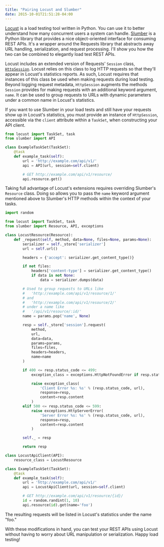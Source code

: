 ```yaml
---
title: "Pairing Locust and Slumber"
date: 2015-10-01T21:51:28-04:00
---
```


[Locust](https://github.com/locustio/locust) is a load testing tool written in Python. You can use it to better understand how many concurrent users a system can handle. [Slumber](https://github.com/samgiles/slumber) is a Python library that provides a nice object-oriented interface for consuming REST APIs. It's a wrapper around the Requests library that abstracts away URL handling, serialization, and request processing. I'll show you how the two can be combined to elegantly load test REST APIs.

Locust includes an extended version of Requests' `Session` class, [`HttpSession`](http://docs.locust.io/en/latest/api.html#httpsession-class). Locust relies on this class to log HTTP requests so that they'll appear in Locust's statistics reports. As such, Locust requires that instances of this class be used when making requests during load testing. Beyond logging request metadata, `HttpSession` augments the methods `Session` provides for making requests with an additional keyword argument, `name`. It can be used to group requests to URLs with dynamic parameters under a common name in Locust's statistics.

If you want to use Slumber in your load tests and still have your requests show up in Locust's statistics, you must provide an instance of `HttpSession`, accessible via the `client` attribute within a `TaskSet`, when constructing your API client.

```py
from locust import TaskSet, task
from slumber import API

class ExampleTaskSet(TaskSet):
    @task
    def example_task(self):
        url = 'http://example.com/api/v1/'
        api = API(url, session=self.client)

        # GET http://example.com/api/v1/resource/
        api.resource.get()
```

Taking full advantage of Locust's extensions requires overriding Slumber's `Resource` class. Doing so allows you to pass the `name` keyword argument mentioned above to Slumber's HTTP methods within the context of your tasks.

```py
import random

from locust import TaskSet, task
from slumber import Resource, API, exceptions

class LocustResource(Resource):
    def _request(self, method, data=None, files=None, params=None):
        serializer = self._store['serializer']
        url = self.url()

        headers = {'accept': serializer.get_content_type()}

        if not files:
            headers['content-type'] = serializer.get_content_type()
            if data is not None:
                data = serializer.dumps(data)

        # Used to group requests to URLs like
        #   'http://example.com/api/v1/resource/1/'
        # and
        #   'http://example.com/api/v1/resource/2/'
        # under a name like
        #   '/api/v1/resource/:id/'
        name = params.pop('name', None)

        resp = self._store['session'].request(
            method,
            url,
            data=data,
            params=params,
            files=files,
            headers=headers,
            name=name
        )

        if 400 <= resp.status_code <= 499:
            exception_class = exceptions.HttpNotFoundError if resp.status_code == 404 else exceptions.HttpClientError

            raise exception_class(
                'Client Error %s: %s' % (resp.status_code, url),
                response=resp,
                content=resp.content
            )
        elif 500 <= resp.status_code <= 599:
            raise exceptions.HttpServerError(
                'Server Error %s: %s' % (resp.status_code, url),
                response=resp,
                content=resp.content
            )

        self._ = resp

        return resp

class LocustApiClient(API):
    resource_class = LocustResource

class ExampleTaskSet(TaskSet):
    @task
    def example_task(self):
        url = 'http://example.com/api/v1/'
        api = LocustApiClient(url, session=self.client)

        # GET http://example.com/api/v1/resource/{id}/
        id = random.randint(1, 10)
        api.resource(id).get(name='foo')
```

The resulting requests will be listed in Locust's statistics under the name "foo."

With these modifications in hand, you can test your REST APIs using Locust without having to worry about URL manipulation or serialization. Happy load testing!
